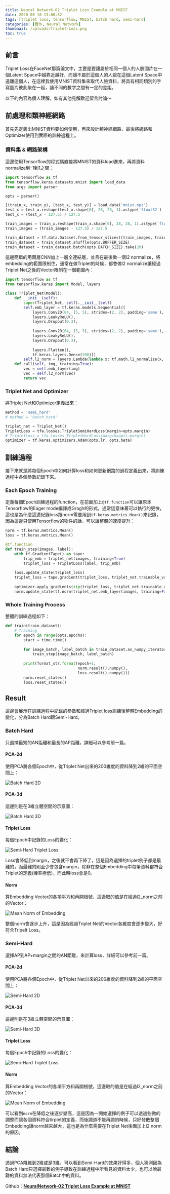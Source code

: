 ```yaml
---
title: Neural Network-02 Triplet Loss Example at MNIST
date: 2020-06-10 13:00:32
tags: [triplet loss, tensorflow, MNIST, batch hard, semi-hard]
categories: [實作, Neural Network]
thumbnail: /uploads/Triplet-Loss.png
toc: true
---
```


## 前言

Triplet Loss在FaceNet那篇論文中，主要是要讓屬於相同一個人的人臉圖片在一個Latent Space中越靠近越好，而讓不屬於這個人的人臉在這個Latent Space中遠離這個人，在這裡我使用MNIST資料集來取代人臉資料，將具有相同類別的手寫圖片彼此聚在一起，讓不同的數字之間有一定的差距。

以下的內容為個人理解，如有其他見解歡迎留言討論～

<!--more-->

## 前處理和類神經網路

首先先定義出MNIST資料要如何使用，再來設計類神經網路，最後將網路和Optimizer使用到實際的訓練過程上。

### 資料集 & 網路架構

這邊使用Tensorflow的程式碼直接將MNIST的資料load進來，再將資料normalize到-1到1之間：

```python
import tensorflow as tf
from tensorflow.keras.datasets.mnist import load_data
from args import parser

opts = parser()

[(train_x, train_y), (test_x, test_y)] = load_data('mnist.npz')
test_x = test_x.reshape(test_x.shape[0], 28, 28, 1).astype('float32')
test_x = (test_x - 127.5) / 127.5

train_images = train_x.reshape(train_x.shape[0], 28, 28, 1).astype('float32')
train_images = (train_images - 127.5) / 127.5

train_dataset = tf.data.Dataset.from_tensor_slices((train_images, train_y))
train_dataset = train_dataset.shuffle(opts.BUFFER_SIZE)
train_dataset = train_dataset.batch(opts.BATCH_SIZE).take(20)
```

這邊簡單的用兩層CNN加上一層全連結層，並且在最後做一個l2 normalize，將embedding的範圍限制住，通常在做Triplet的時候，都會做l2 normalize讓經過Triplet Net之後的Vector限制在一個範圍內：

```python
import tensorflow as tf
from tensorflow.keras import Model, layers

class Triplet_Net(Model):
    def __init__(self):
        super(Triplet_Net, self).__init__(self)
        self.emb_layer = tf.keras.models.Sequential([
            layers.Conv2D(64, (5, 5), strides=(2, 2), padding='same'),
            layers.LeakyReLU(),
            layers.Dropout(0.3),
            
            layers.Conv2D(64, (5, 5), strides=(2, 2), padding='same'),
            layers.LeakyReLU(),
            layers.Dropout(0.3),
            
            layers.Flatten(),
            tf.keras.layers.Dense(200)])
        self.l2_norm = layers.Lambda(lambda x: tf.math.l2_normalize(x, axis=1))
    def call(self, img, training=True):
        vec = self.emb_layer(img)
        vec = self.l2_norm(vec)
        return vec
```

### Triplet Net and Optimizer

將Triplet Net和Optimizer定義出來：

```python
method = 'semi_hard'
# method = 'batch_hard'

triplet_net = Triplet_Net()
TripletLoss = tfa.losses.TripletSemiHardLoss(margin=opts.margin)
# TripletLoss = tfa.losses.TripletHardLoss(margin=opts.margin)
optimizer = tf.keras.optimizers.Adam(opts.lr, opts.beta)
```

## 訓練過程

接下來就是將每個Epoch中如何計算loss和如何更新網路的過程定義出來，將訓練過程中各個參數記錄下來。

### Each Epoch Training

定義每個Epoch訓練過程的function，在前面加上`@tf.function`可以讓原本Tensorflow的Eager mode編譯成Gragh的形式，通常這意味著可以執行的更快，這也是為什麼這邊紀錄loss跟norm需要用到`tf.keras.metrics.Mean()`來記錄，因為這邊只使用Tensorflow的物件的話，可以讓整體的速度提升：

```python
norm = tf.keras.metrics.Mean()
loss = tf.keras.metrics.Mean()

@tf.function
def train_step(images, label):
    with tf.GradientTape() as tape:
        trip_emb = triplet_net(images, training=True)
        triplet_loss = TripletLoss(label, trip_emb)
        
    loss.update_state(triplet_loss)
    triplet_loss = tape.gradient(triplet_loss, triplet_net.trainable_variables)
    
    optimizer.apply_gradients(zip(triplet_loss, triplet_net.trainable_variables))
    norm.update_state(tf.norm(triplet_net.emb_layer(images, training=False), axis=1))
```

### Whole Training Process

整體的訓練過程如下：

```python
def train(train_dataset):
    # Training
    for epoch in range(opts.epochs):
        start = time.time()
        
        for image_batch, label_batch in train_dataset.as_numpy_iterator():
            train_step(image_batch, label_batch)
            
        print(format_str.format(epoch+1,
                                norm.result().numpy(),
                                loss.result().numpy()))
        norm.reset_states()
        loss.reset_states()
```

## Result

這邊會展示在訓練過程中紀錄的參數和經過Triplet loss訓練後整體Embedding的變化，分為Batch Hard跟Semi-Hard。

### Batch Hard

只選擇最短的AN距離和最長的AP距離，詳細可以參考前一篇。

#### PCA-2d

使用PCA將各個Epoch中，從Triplet Net出來的200維度的資料降到2維的平面空間上：

![Batch Hard 2D](https://drive.google.com/uc?export=view&id=1B1-A3L_7XnumFV59wrp5VpWtHet3hCW9)

#### PCA-3d

這邊則是在3維立體空間的示意圖：

![Batch Hard 3D](https://drive.google.com/uc?export=view&id=1zzxx-lEvOvg8Oj8qlq6SNqyXrZQBKSmI)

#### Triplet Loss

每個Epoch中記錄的Loss的變化：

![Semi-Hard Triplet Loss](batch_hard_triplet_loss.png)

Loss會降低到margin，之後就不會再下降了，這是因為選擇的triplet例子都是最難的，而最難的則至少會包含margin，除非在整個Embedding中每筆資料都符合Triplet的定義(機率極低)，而此時loss會是0。

#### Norm

算Embedding Vector的各項平方和再開根號，這邊取的值是在經過l2_norm之前的Vector：

![Mean Norm of Embedding](batch_hard_norm.png)

整個norm會逐步上升，這是因為經過Triplet Net的Vector各維度會逐步變大，好符合Tripelt Loss。

### Semi-Hard

選擇AP到AP+margin之間的AN距離，來計算loss，詳細可以參考前一篇。

#### PCA-2d

使用PCA將各個Epoch中，從Triplet Net出來的200維度的資料降到2維的平面空間上：


![Semi-Hard 2D](https://drive.google.com/uc?export=view&id=1DuQg0TnLRTbe-KO-022KMmEHj7FZc6fO)

#### PCA-3d

這邊則是在3維立體空間的示意圖：

![Semi-Hard 3D](https://drive.google.com/uc?export=view&id=1-TvhqS9oFIhO2JyasbpjTIPm1XI5FQV5)

#### Triplet Loss

每個Epoch中記錄的Loss的變化：

![Semi-Hard Triplet Loss](semi_hard_triplet_loss.png)

#### Norm

算Embedding Vector的各項平方和再開根號，這邊取的值是在經過l2_norm之前的Vector：

![Mean Norm of Embedding](semi_hard_norm.png)

可以看到`norm`在降低之後逐步變高，這是因為一開始選擇的例子可以透過些微的調整而讓各個資料符合tirplet的定義，而後調道不能再調的時候，只好發散整個Embedding讓norm越來越大，這也是為什麼需要在Triplet Net後面加上l2 norm的原因。

## 結論

透過PCA降維到2維或是3維，可以看到Semi-Hard的效果好得多，個人猜測因為Batch Hard只選擇最難的例子導致在訓練過程中所看見的資料太少，也可以說最難的資料無法代表那個Batch中的資料。

Github：[**NeuralNetwork-02 Triplet Loss Example at MNIST**](https://github.com/AugustusHsu/Blogger-Code/tree/master/NeuralNetwork-02%20Triplet%20Loss%20Example%20at%20MNIST)